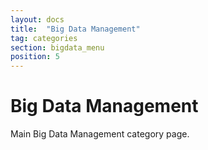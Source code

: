 ```yaml
---
layout: docs
title:  "Big Data Management"
tag: categories
section: bigdata_menu
position: 5
---
```


# Big Data Management

Main Big Data Management category page.
